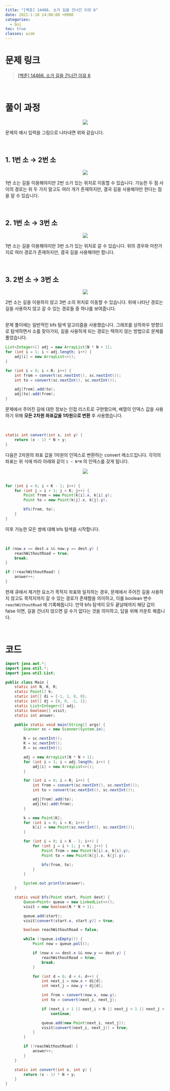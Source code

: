 ```yaml
---
title: "[백준] 14466. 소가 길을 건너간 이유 6"
date: 2021-1-18 14:00:00 +0900
categories:
  - boj
toc: true
classes: wide
---
```


# 문제 링크

> [[백준] 14466. 소가 길을 건너간 이유 6](https://www.acmicpc.net/problem/14466)

<br>

# 풀이 과정

<center><img src="http://dl.dropbox.com/s/ysi8axf3b3l3ul5/%EB%B0%B1%EC%A4%80-14666_%EC%86%8C%EA%B0%80%20%EA%B8%B8%EC%9D%84%20%EA%B1%B4%EB%84%88%EA%B0%84%20%EC%9D%B4%EC%9C%A0%206-1.png"></center>

문제의 예시 입력을 그림으로 나타내면 위와 같습니다.

<br>

## 1. 1번 소 → 2번 소

<center><img src="http://dl.dropbox.com/s/l3trxm4yd2zu6mu/%EB%B0%B1%EC%A4%80-14666_%EC%86%8C%EA%B0%80%20%EA%B8%B8%EC%9D%84%20%EA%B1%B4%EB%84%88%EA%B0%84%20%EC%9D%B4%EC%9C%A0%206-2.png"></center>

1번 소는 길을 이용해야지만 2번 소가 있는 위치로 이동할 수 있습니다. 가능한 두 점 사이의 경로는 위 두 가지 말고도 여러 개가 존재하지만, 결국 길을 사용해야만 한다는 점을 알 수 있습니다.

<br>

## 2. 1번 소 → 3번 소

<center><img src="http://dl.dropbox.com/s/bz4x97fgu8x85ir/%EB%B0%B1%EC%A4%80-14666_%EC%86%8C%EA%B0%80%20%EA%B8%B8%EC%9D%84%20%EA%B1%B4%EB%84%88%EA%B0%84%20%EC%9D%B4%EC%9C%A0%206-3.png"></center>

1번 소는 길을 이용해야지만 3번 소가 있는 위치로 갈 수 있습니다. 위의 경우와 마찬가지로 여러 경로가 존재하지만, 결국 길을 사용해야만 합니다.

<br>

## 3. 2번 소 → 3번 소

<center><img src="http://dl.dropbox.com/s/czusv9s0zg694j9/%EB%B0%B1%EC%A4%80-14666_%EC%86%8C%EA%B0%80%20%EA%B8%B8%EC%9D%84%20%EA%B1%B4%EB%84%88%EA%B0%84%20%EC%9D%B4%EC%9C%A0%206-4.png"></center>

2번 소는 길을 이용하지 않고 3번 소의 위치로 이동할 수 있습니다. 위에 나타난 경로는 길을 사용하지 않고 갈 수 있는 경로들 중 하나를 보여줍니다.

<br>
문제 풀이에는 일반적인 bfs 탐색 알고리즘을 사용했습니다. 그래프를 상하좌우 방향으로 탐색하면서 소를 찾아가되, 길을 사용하게 되는 경로는 택하지 않는 방법으로 문제를 풀었습니다.

<br>

```java
List<Integer>[] adj = new ArrayList[N * N + 1];
for (int i = 1; i < adj.length; i++) {
    adj[i] = new ArrayList<>();
}

for (int i = 0; i < R; i++) {
    int from = convert(sc.nextInt(), sc.nextInt());
    int to = convert(sc.nextInt(), sc.nextInt());

    adj[from].add(to);
    adj[to].add(from);
}
```

문제에서 주어진 길에 대한 정보는 인접 리스트로 구현했으며, 배열의 인덱스 값을 사용하기 위해 **모든 2차원 좌표값을 1차원으로 변환** 후 사용했습니다.

<br>

```java
static int convert(int x, int y) {
    return (x - 1) * N + y;
}
```

다음은 2차원의 좌표 값을 1차원의 인덱스로 변환하는 convert 메소드입니다. 각각의 좌표는 위 식에 따라 아래와 같이 `1 ~ N*N` 의 인덱스를 갖게 됩니다.

<center><img src="http://dl.dropbox.com/s/hwn7b0ymlfspcn9/%EB%B0%B1%EC%A4%80-14666_%EC%86%8C%EA%B0%80%20%EA%B8%B8%EC%9D%84%20%EA%B1%B4%EB%84%88%EA%B0%84%20%EC%9D%B4%EC%9C%A0%206-5.png"></center>

<br>

```java
for (int i = 0; i < K - 1; i++) {
    for (int j = i + 1; j < K; j++) {
        Point from = new Point(k[i].x, k[i].y);
        Point to = new Point(k[j].x, k[j].y);

        bfs(from, to);
    }
}
```

이후 가능한 모든 쌍에 대해 bfs 탐색을 시작합니다.

<br>

```java
if (now.x == dest.x && now.y == dest.y) {
    reachWithoutRoad = true;
    break;
}

if (!reachWithoutRoad) {
    answer++;
}
```

현재 큐에서 제거한 요소가 목적지 좌표와 일치하는 경우, 문제에서 주어진 길을 사용하지 않고도 목적지까지 갈 수 있는 경로가 존재함을 의미하고, 이를 boolean 변수 `reachWithoutRoad` 에 기록해둡니다. 만약 bfs 탐색이 모두 끝날때까지 해당 값이 false 이면, 길을 건너지 않으면 갈 수가 없다는 것을 의미하고, 답을 위해 카운트 해줍니다.

<br>

# 코드

```java
import java.awt.*;
import java.util.*;
import java.util.List;

public class Main {
    static int N, K, R;
    static Point[] k;
    static int[] di = {-1, 1, 0, 0};
    static int[] dj = {0, 0, -1, 1};
    static List<Integer>[] adj;
    static boolean[] visit;
    static int answer;

    public static void main(String[] args) {
        Scanner sc = new Scanner(System.in);

        N = sc.nextInt();
        K = sc.nextInt();
        R = sc.nextInt();

        adj = new ArrayList[N * N + 1];
        for (int i = 1; i < adj.length; i++) {
            adj[i] = new ArrayList<>();
        }

        for (int i = 0; i < R; i++) {
            int from = convert(sc.nextInt(), sc.nextInt());
            int to = convert(sc.nextInt(), sc.nextInt());

            adj[from].add(to);
            adj[to].add(from);
        }

        k = new Point[K];
        for (int i = 0; i < K; i++) {
            k[i] = new Point(sc.nextInt(), sc.nextInt());
        }

        for (int i = 0; i < K - 1; i++) {
            for (int j = i + 1; j < K; j++) {
                Point from = new Point(k[i].x, k[i].y);
                Point to = new Point(k[j].x, k[j].y);

                bfs(from, to);
            }
        }

        System.out.println(answer);
    }

    static void bfs(Point start, Point dest) {
        Queue<Point> queue = new LinkedList<>();
        visit = new boolean[N * N + 1];

        queue.add(start);
        visit[convert(start.x, start.y)] = true;

        boolean reachWithoutRoad = false;

        while (!queue.isEmpty()) {
            Point now = queue.poll();

            if (now.x == dest.x && now.y == dest.y) {
                reachWithoutRoad = true;
                break;
            }

            for (int d = 0; d < 4; d++) {
                int next_i = now.x + di[d];
                int next_j = now.y + dj[d];

                int from = convert(now.x, now.y);
                int to = convert(next_i, next_j);

                if (next_i < 1 || next_i > N || next_j < 1 || next_j > N || visit[convert(next_i, next_j)] || adj[from].contains(to))
                    continue;

                queue.add(new Point(next_i, next_j));
                visit[convert(next_i, next_j)] = true;
            }
        }

        if (!reachWithoutRoad) {
            answer++;
        }
    }

    static int convert(int x, int y) {
        return (x - 1) * N + y;
    }
}
```